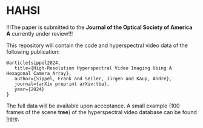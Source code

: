 # HAHSI

!!!The paper is submitted to the **Journal of the Optical Society of America A** currently under review!!!

This repository will contain the code and hyperspectral video data of the following publication:
```
@article{sippel2024,
   title={High-Resolution Hyperspectral Video Imaging Using A Hexagonal Camera Array},
   author={Sippel, Frank and Seiler, Jürgen and Kaup, André},
   journal={arXiv preprint arXiv:tba},
   year={2024}
}
```

The full data will be available upon acceptance.
A small example (100 frames of the scene **tree**) of the hyperspectral video database can be found [here](https://drive.google.com/file/d/1aGtpaoKUQyLYMQysQMftmcD5adpy_dRd/view?usp=drive_link).

